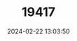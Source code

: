 ---
title: "19417"
category: "Reithrodontomys sumichrasti"
draft: false
date: 2024-02-22 13:03:50
languages:
  English: ["Sumichrast's Harvest Mouse"]
---